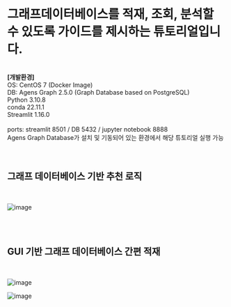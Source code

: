 # 그래프데이터베이스를 적재, 조회, 분석할 수 있도록 가이드를 제시하는 튜토리얼입니다. 
</br>
<b>[개발환경]</b> </br>
OS: CentOS 7 (Docker Image)  </br>
DB: Agens Graph 2.5.0 (Graph Database based on PostgreSQL) </br>
Python 3.10.8 </br>
conda 22.11.1 </br>
Streamlit 1.16.0 </br>
</br>
ports: streamlit 8501 / DB 5432 / jupyter notebook 8888 </br>
Agens Graph Database가 설치 및 기동되어 있는 환경에서 해당 튜토리얼 실행 가능 </br>

</br>
</br>

## 그래프 데이터베이스 기반 추천 로직
</br>

![image](https://github.com/jihyeon0429/graphtutorial/assets/56199655/34696af2-9133-4a6f-bebb-15b5f8594910)


</br>
</br>
 
## GUI 기반 그래프 데이터베이스 간편 적재 
</br>

![image](https://github.com/jihyeon0429/graphtutorial/assets/56199655/8cc4dcfb-db24-48fb-a905-9e9e17d5f07f)
</br>

![image](https://github.com/jihyeon0429/graphtutorial/assets/56199655/e3f519fd-f860-4510-91eb-a1f7e34968ae)

